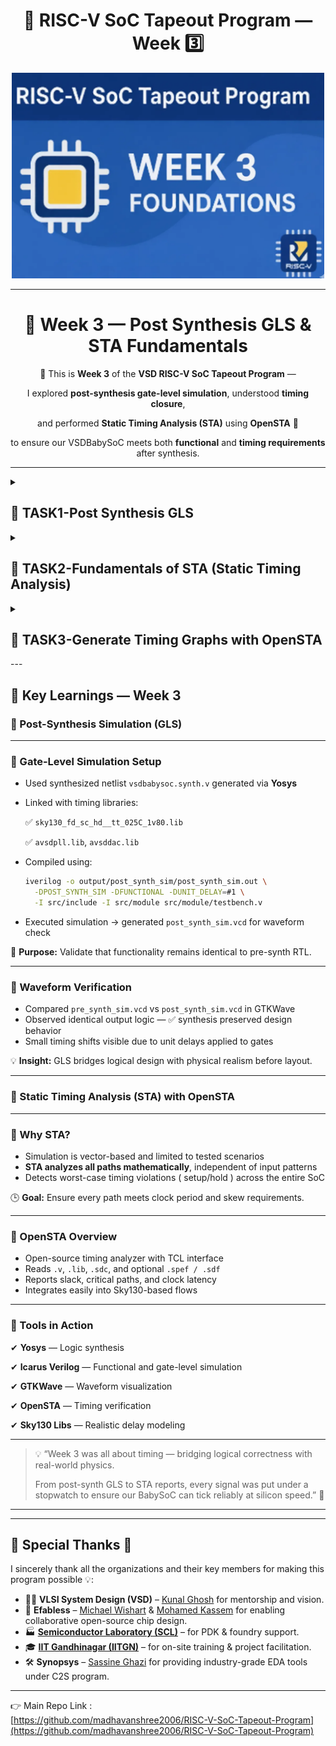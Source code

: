 <h1 align="center">🔳 RISC-V SoC Tapeout Program — Week 3️⃣</h1>

<p align="center"><img src="./ASSETS/week3.png" width="500" alt="image 0.1"/></p>

---

<div align="center">

# 🚀 Week 3 —  Post Synthesis GLS & STA Fundamentals

🌟 This is **Week 3** of the **VSD RISC-V SoC Tapeout Program** —

I explored **post-synthesis gate-level simulation**, understood **timing closure**,

and performed **Static Timing Analysis (STA)** using **OpenSTA** 🧠

to ensure our VSDBabySoC meets both **functional** and **timing requirements** after synthesis.

</div>

---

<details>
<summary><h2> 🌟 TASK1-Post Synthesis GLS </h2> </summary>


# 🧠 Week 3 – Post-Synthesis Simulation of VSDBabySoC (GLS)

After completing RTL-level verification in Week 2, the next milestone is to **verify the functionality of the synthesized (gate-level) design**.

👉Post-synthesis simulation (also called **Gate-Level Simulation – GLS**) is one of the **most important steps** in the ASIC design flow. After synthesis, our BabySoC RTL is converted into a **gate-level netlist** using the Sky130 standard cell library. The goal here is simple:

👉 To ensure that the design **still works exactly as intended** after synthesis, and to check if there are **any timing-related issues** that were not visible in pre-synthesis simulation.

---

## 🔨 Purpose of Gate-Level Simulation (GLS)

The **main objectives** of GLS for BabySoC are:

1. **Functionality + Timing Verification**
    - Checks whether the **gate-level netlist** still behaves as the RTL design.
    - Uses **SDF (Standard Delay Format)** for accurate timing verification.
2. **Dynamic Circuit Behavior**
    - Captures real-world issues like **glitches** or **metastability** which are invisible in RTL.
3. **Post-Synthesis Validation**
    - Confirms that modules like the **RISC-V core, PLL, and DAC** are all mapped correctly to standard cells.
    - Ensures there are **no unexpected latches, mismatches, or synthesis-induced bugs**.
4. **Final Check Before PnR**
    - This is the **last chance** to catch functional/timing problems **before moving to Physical Design (PnR)**.

<p align="center"><img src="./ASSETS/0.png" width="700" alt="image 0"/></p>

---

## 🎯 Objective

1. Perform **logic synthesis** on the BabySoC design using Yosys.
2. Generate a **gate-level netlist** that represents the same behavior as the RTL.
3. Run a **post-synthesis simulation** using Icarus Verilog.
4. Compare **pre- and post-synthesis** simulation waveforms to confirm functional equivalence.

---

## ⚙️Step 1 –Environment Setup

Before moving into synthesis, verify that your environment is ready:

```bash
sudo apt update
sudo apt install yosys iverilog gtkwave
```

🧩 **Tools we’ll use:**

- **Yosys** – Open-source synthesis tool
- **Icarus Verilog** – Simulator for gate-level testing
- **GTKWave** – Waveform viewer

---

## 🗂️Step 2 –Organizing Directories

To keep the workflow structured, create dedicated folders inside the `output/` directory.

```bash
mkdir -p output/synth output/post_synth_sim
```

Your updated directory tree should now look like this 👇

```bash
output/
├── pre_synth_sim/
│   ├── pre_synth_sim.out
│   ├── vsdbabysoc.synth.v
│   └── pre_synth_sim.vcd
└── post_synth_sim/
```

This separation makes debugging and file tracking much easier.

---

## 🧰 Step 3 –Synthesis with Yosys

- The synthesis process converts RTL code into →  equivalent gate-level representation (netlist).

### 1️⃣ Launch Yosys

```bash
yosys
```

<p align="center"><img src="./ASSETS/2.png" width="700" alt="image 2"/></p>

---

### 2️⃣ Read all verilog files

```bash
```
### Load RTL files
yosys> read_verilog src/module/vsdbabysoc.v
yosys> read_verilog -I src/include src/module/rvmyth.v
yosys> read_verilog -I src/include src/module/clk_gate.v
```

![2.png](week3%202805f99c9dcb80e48e4ee8a3457c6f65/2.png)

---

### **3️⃣ Load the Liberty Files for Synthesis**

```bash
# Load library files
yosys> read_liberty -lib src/lib/avsdpll.lib
yosys> read_liberty -lib src/lib/avsddac.lib
yosys> read_liberty -lib src/lib/sky130_fd_sc_hd__tt_025C_1v80.lib
```

<p align="center"><img src="./ASSETS/3.png" width="700" alt="image 3"/></p>

---

### **4️⃣ Run Synthesis Targeting `vsdbabysoc`**

```bash
yosys> synth -top vsdbabysoc
```

<p align="center"><img src="./ASSETS/4.png" width="700" alt="image 4"/></p>

---

### 5️⃣Statistics of Yosys Synthesis

<p align="center"><img src="./ASSETS/5.png" width="700" alt="image 5"/></p>

<p align="center"><img src="./ASSETS/6.png" width="700" alt="image 6"/></p>

<p align="center"><img src="./ASSETS/7.png" width="700" alt="image 7"/></p>

<p align="center"><img src="./ASSETS/8.png" width="700" alt="image 8"/></p>

<p align="center"><img src="./ASSETS/9.png" width="700" alt="image 9"/></p>

---

### **6️⃣ Map D Flip-Flops to Standard Cells**

```bash
yosys> dfflibmap -liberty src/lib/sky130_fd_sc_hd__tt_025C_1v80.lib
```

<p align="center"><img src="./ASSETS/10.png" width="700" alt="image 10"/></p>

---

### **7️⃣ Perform Optimization and Technology Mapping**

```bash
yosys> opt
yosys> abc -liberty src/lib/sky130_fd_sc_hd__tt_025C_1v80.lib -script +strash;scorr;ifraig;retime;{D};strash;dch,-f;map,-M,1,{D}
```

<p align="center"><img src="./ASSETS/11.png" width="700" alt="image 11"/></p>

<p align="center"><img src="./ASSETS/12.png" width="700" alt="image 12"/></p>

---

### **8️⃣ Perform Final Clean-Up and Renaming**

```bash
yosys> flatten
yosys> setundef -zero
yosys> clean -purge
yosys> rename -enumerate
```

<p align="center"><img src="./ASSETS/13.png" width="700" alt="image 13"/></p>

---

### **9️⃣ Check Statistics**

```bash
yosys> stat
```

<p align="center"><img src="./ASSETS/14.png" width="700" alt="image 14"/></p>

---

### **🔟 Write the Synthesized Netlist**

```bash
yosys> write_verilog -noattr output/post_synth_sim/vsdbabysoc.synth.v
```

<p align="center"><img src="./ASSETS/15.pngg" width="700" alt="image 15"/></p>

✅ **Output:** `synth_netlist.v` – the synthesized gate-level version of our BabySoC core.

```bash
yosys> cd output/post_synth_sim/
```

<p align="center"><img src="./ASSETS/16.png" width="700" alt="image 16"/></p>

---

## 🧪 Step 4 – Post-Synthesis Simulation

📌 Before going to next check your directory, that should now look like this 👇

```bash
output/
├── pre_synth_sim/
│   ├── pre_synth_sim.out
│   ├── vsdbabysoc.synth.v
│   └── pre_synth_sim.vcd
├── post_synth_sim/
    ├── vsdbabysoc.synth.v
    └── post_synth_sim.out
```

Now that we have the gate-level netlist, we must verify that its behavior matches the RTL simulation results.

We use the **same testbench** (`tb_mythcore_test.v`), replacing the RTL design with the synthesized netlist.

### 🔹 Compile the Gate-Level Design

```bash
iverilog -o /home/maddy/Desktop/open_source_tapout/VLSI/VSDBabySoC/output/post_synth_sim/post_synth_sim.out -DPOST_SYNTH_SIM -DFUNCTIONAL -DUNIT_DELAY=#1 -I /home/maddy/Desktop/open_source_tapout/VLSI/VSDBabySoC/src/include -I /home/maddy/Desktop/open_source_tapout/VLSI/VSDBabySoC/src/module /home/maddy/Desktop/open_source_tapout/VLSI/VSDBabySoC/src/module/testbench.v
```
### 🔹 Post-Synthesis Simulation – Command Breakdown

```bash
iverilog \
  -o output/post_synth_sim/post_synth_sim.out \   # Output simulation executable
  -DPOST_SYNTH_SIM \                              # Enable POST_SYNTH_SIM mode
  -DFUNCTIONAL \                                  # Use behavioral models
  -DUNIT_DELAY=#1 \                               # Assign #1 delay for all gates
  -I src/include \                                # Include path for header files
  -I src/module \                                 # Include path for modules
  src/module/testbench.v                          # Top-level testbench

```

**Explanation of Options:**

- 🔹 **`iverilog`** → Icarus Verilog compiler to convert Verilog into an executable.
- 🔹 **`o <path>`** → Output binary path for the simulation.
- 🔹 **`DPOST_SYNTH_SIM`** → Switch testbench to post-synthesis simulation mode.
- 🔹 **`DFUNCTIONAL`** → Use high-level behavioral models instead of gate timing.
- 🔹 **`DUNIT_DELAY=#1`** → Assigns a unit delay of `#1` for all gates.
- 🔹 **`I <include_path>`** → Add include directories for modules or headers.
- 🔹 **`testbench.v`** → Specifies the testbench as the top-level simulation file.

### 🔹 Run the Simulation

```bash
cd output/post_synth_sim
./post_synth_sim.out
```

This will produce a new `.vcd` file (waveform dump).

<p align="center"><img src="./ASSETS/17.png" width="700" alt="image 17"/></p>

### 🔹 Visualize the Waveform by GTKwave

```bash
gtkwave tb_mythcore_test_post.vcd
```

Observe signal transitions, clock gating, and output behavior.

<p align="center"><img src="./ASSETS/18.png" width="700" alt="image 18"/></p>

---

## 🔬 Step 5 – Result Analysis

When you compare **pre- and post-synthesis waveforms** in GTKWave (`pre_synth_sim.vcd` vs `post_synth_sim.vcd`):

- The **functional behavior** should be identical.
- Slight **timing variations** may appear because the synthesized design includes gate delays.
- Successful matching confirms that **Yosys synthesis preserved the RTL logic**.

---

## 🧩 Step 6 – Conclusion

🎉 **Post-synthesis verification completed!**

| Stage | Tool | Output | Verification |
| --- | --- | --- | --- |
| RTL Simulation | Icarus Verilog | `pre_synth_sim.vcd` | Functional correctness |
| Synthesis | Yosys | `vsdbabysoc.synth.v.v` | Logical equivalence |
| Gate-Level Simulation | Icarus Verilog | `post_synth_sim.vcd` |  |

---

## **Comparing Pre-Synthesis ⚡VS⚡ Post-Synthesis Output**

Why because the matching outputs between pre- and post-synthesis simulations mean the synthesis process has preserved your design’s functionality, while now adding real-world timing considerations. 

### 🔹 Pre-Synthesis **⚡** Post-Synthesis

| Aspect | Pre-Synthesis | Post-Synthesis |
| --- | --- | --- |
| **Purpose** | Verify RTL logic & functionality | Verify gate-level design & timing |
| **Focus** | Logical correctness, design intent | Gate delays, timing violations, glitches |
| **Simulation** | Behavioral, fast | Gate-level, includes timing info |
| **Outcome** | Confirms RTL works as intended | Confirms synthesized design behaves correctly in real-world conditions |

📌  Pre-Synthesis output

<p align="center"><img src="./ASSETS/19.png" width="700" alt="image 19"/></p>

📌 Post-Synthesis output

<p align="center"><img src="./ASSETS/20.png" width="700" alt="image 20"/></p>

</details>













<details>
<summary><h2> 🌟 TASK2-Fundamentals of STA (Static Timing Analysis) </h2> </summary>

## **⏱️ Introduction**

**Static Timing Analysis (STA)** is one of the many techniques available to verify the timing of a digital design.

An alternate approach used to verify timing is **timing simulation**, which checks both functionality and timing behavior.

The term *timing analysis* refers to either of these two methods — static timing analysis or timing simulation.

STA is *static* because it analyzes the circuit without applying input vectors. In contrast, simulation-based timing analysis applies stimuli to the circuit inputs, observes behavior, and checks timing dynamically.

In a CMOS digital design flow, STA can be performed at multiple implementation stages.

<p align="center"><img src="./ASSETS/49.png" width="700" alt="image 49"/></p>

---

## **⚙️ OpenSTA Overview**

**OpenSTA** is an open-source static timing analysis tool used to analyze and verify timing performance of digital circuits at the gate level.

It uses a **TCL command interpreter** to read design files, specify constraints, and generate timing reports.

---

## **📁Input Files**

- `.v` — Gate-level Verilog Netlist
- `.lib` — Liberty Timing Libraries
- `.sdc` — Synopsys Design Constraints (clocks, delays, false paths)
- `.sdf` — Annotated Delay File (optional)
- `.spef` — Parasitics (RC extraction)
- `.vcd` / `.saif` — Switching activity for power analysis

---

## **⏰Clock Modeling Features**

- **Generated Clocks:** Derived from existing clocks
- **Latency:** Clock propagation delay
- **Source Latency:** Delay from clock source to input
- **Uncertainty:** Accounts for jitter or skew
- **Propagated vs. Ideal:** Real vs. ideal clock network modeling
- **Gated Clock Checks:** For conditionally enabled clocks
- **Multi-Frequency Clocks:** Multi-domain clock analysis

---

## **🚧Exception Paths**

Timing exceptions refine analysis for realistic circuit behavior:

- `set_false_path` — Ignores invalid paths
- `set_multicycle_path` — Allows multi-cycle operations
- `set_max_delay` / `set_min_delay` — Defines custom timing limits
    
<p align="center"><img src="./ASSETS/50.png" width="700" alt="image 50"/></p>
    

---

## **⚡Delay Calculation**

- **Integrated Dartu/Menezes/Pileggi Algorithm:**
    
    Computes effective capacitance for RC networks to model realistic gate/net delays.
    
- **External Delay Calculator API:**
    
    Enables custom delay modeling (layout-aware or temperature-adaptive).
    

---

## **📊Timing Analysis & Reporting**

OpenSTA offers commands for analyzing paths, delays, and setup/hold checks.

Example:

```
report_checks -from [get_pins U1/Q] -to [get_pins U2/D]

```

---

## **Timing Paths**

**Definition:**

Timing paths represent the logical signal routes between source and destination, including combinational and sequential elements.

STA analyzes timing paths to evaluate delays, setup, and hold requirements.

### **Timing Path Elements**

- **Start Point:**
    
    The origin of the signal — usually an input port or clock pin of a register.
    
- **End Point:**
    
    The destination — either a register input (D pin) or an output port.
    
- **Combinational Logic:**
    
    Logic between start and end points that determines signal delay.
    

**Path Types:**

1. Input → Register (in2reg)
2. Register → Register (reg2reg)
3. Register → Output (reg2out)
4. Input → Output (in2out)
    
<p align="center"><img src="./ASSETS/51.png" width="700" alt="image 51"/></p>
    

---

## **Setup and Hold Checks**

- **Setup Check:**
    
    Minimum time data must be stable *before* the clock edge.
    
    Violations can cause incorrect data capture.
    
- **Hold Check:**
    
    Minimum time data must remain stable *after* the clock edge.
    
    Violations can cause metastability or data corruption.
    
<p align="center"><img src="./ASSETS/52.png" width="700" alt="image 52"/></p>
    

---

## **📐Slack Calculation**

Slack measures how close a design is to meeting timing requirements.

- **Setup Slack:**
    
    `Setup slack = Data required time - Data arrival time`
    
- **Hold Slack:**
    
    `Hold slack = Data arrival time - Data required time`
    

**Interpretation:**

- Positive slack → Design meets timing.
- Zero slack → Critical timing condition.
- Negative slack → Timing violation.
    
<p align="center"><img src="./ASSETS/53.png" width="700" alt="image 53"/></p>
    

---

## **📐 Common SDC Constraints**

**Synopsys Design Constraints (SDC)** define timing, environment, and design behavior.

### **Categories**

| 🏷️ **Category** | ⚙️ **Commands** |
| --- | --- |
| **Operating Conditions** | `set_operating_conditions` |
| **Wire-Load Models** | `set_wire_load_mode`, `set_wire_load_model`, `set_wire_load_selection_group` |
| **Environmental** | `set_drive`, `set_driving_cell`, `set_load`, `set_fanout_load`, `set_input_transition`, `set_port_fanout_number` |
| **Design Rules** | `set_max_capacitance`, `set_max_fanout`, `set_max_transition` |
| **Timing** | `create_clock`, `create_generated_clock`, `set_clock_latency`, `set_clock_transition`, `set_disable_timing`, `set_propagated_clock`, `set_clock_uncertainty`, `set_input_delay`, `set_output_delay` |
| **Exceptions** | `set_false_path`, `set_max_delay`, `set_multicycle_path` |
| **Power** | `set_max_dynamic_power`, `set_max_leakage_power` |

</details>







<details>
<summary><h2> 🌟 TASK3-Generate Timing Graphs with OpenSTA</h2> </summary>


## 🗂️Organizing Directories

To keep the workflow structured, create dedicated folders inside the `OpenSTA/` directory.

```bash
cd VSDBabgySoC

mkdir OpenSTA

cd OpenSTA
```

My updated directory tree should now look like this 👇

```bash
VSDBabySoC/
├── src/
├── output/
└── OpenSTA/

```

This separation makes debugging and file tracking much easier.

<p align="center"><img src="./ASSETS/21.png" width="700" alt="image 21"/></p>

---

## **Installation of OpenSTA**

**Note:** Installation instructions are adapted from the official OpenSTA repository: 🔗 [https://github.com/parallaxsw/OpenSTA](https://github.com/parallaxsw/OpenSTA)

**Step 1: Clone the Repository**

```
git clone https://github.com/parallaxsw/OpenSTA.git
cd OpenSTA
```

<p align="center"><img src="./ASSETS/22.png" width="700" alt="image 22"/></p>

**Step 2: Build the Docker Image**

```
docker build --file Dockerfile.ubuntu22.04 --tag opensta .
```

This builds a Docker image named opensta using the provided Ubuntu 22.04 Dockerfile. All dependencies are installed during this step.

<p align="center"><img src="./ASSETS/23.png" width="700" alt="image 23"/></p>

<p align="center"><img src="./ASSETS/24.png" width="700" alt="image 24"/></p>

<p align="center"><img src="./ASSETS/25.png" width="700" alt="image 25"/></p>

**Step 3: Run the OpenSTA Container**

To run a docker container using the OpenSTA image, use the -v option to docker to mount direcories with data to use and -i to run interactively.

```
docker run -i -v $HOME:/data opensta
```

<p align="center"><img src="./ASSETS/26.png" width="700" alt="image 26"/></p>

You now have OpenSTA installed and running inside a Docker container. After successful installation, you will see the % prompt—this indicates that the OpenSTA interactive shell is ready for use.

**Timing Analysis Using Inline Commands**

Once inside the OpenSTA shell (% prompt), you can perform a basic static timing analysis using the following inline commands:

```
# Instructs OpenSTA to read and load the Liberty file "nangate45_slow.lib.gz".
read_liberty /OpenSTA/examples/nangate45_slow.lib.gz

# Intructs OpenSTA to read and load the Verilog file (gate level verilog netlist) "example1.v"
read_verilog /OpenSTA/examples/example1.v

# Using "top," which stands for the main module, links the Verilog code with the Liberty timing cells.
link_design top

# Create a 10ns clock named 'clk' for clk1, clk2, and clk3 inputs
create_clock -name clk -period 10 {clk1 clk2 clk3}

# Set 0ns input delay for inputs in1 and in2 relative to clock 'clk'
set_input_delay -clock clk 0 {in1 in2}

# Report of the timing checks for the design
report_checks
```

*This flow is useful for quick testing and debugging without writing a full TCL script.*

<p align="center"><img src="./ASSETS/27.png" width="700" alt="image 27"/></p>

**Note:** We used report_checks here because only the slow liberty file (nangate45_slow.lib.gz) is loaded.

<p align="center"><img src="./ASSETS/28.png" width="700" alt="image 28"/></p>

<p align="center"><img src="./ASSETS/29.png" width="700" alt="image 29"/></p>

<p align="center"><img src="./ASSETS/30.png" width="700" alt="image 30"/></p>

<p align="center"><img src="./ASSETS/31.png" width="700" alt="image 31"/></p>

This represents a setup (max delay) corner, so the analysis focuses on setup timing by default.

---

**Why Does report_checks Show Only Max (Setup) Paths?**

By default, report_checks reports -path_delay max (i.e., setup checks).

OpenSTA interprets report_checks without arguments as:

```
report_checks -path_delay max
```

<p align="center"><img src="./ASSETS/32.png" width="700" alt="image 32"/></p>

This reports only max path delays, i.e., setup timing checks.

✅**How to Also Get Hold (min) Paths:**

If you want both setup and hold timing checks (i.e., both max and min path delays), use:

```
report_checks -path_delay min
```

<p align="center"><img src="./ASSETS/33.png" width="700" alt="image 33"/></p>

**Analyzing report outcomes**

*Verilog Netlist: example1.v*

```
module top (in1, in2, clk1, clk2, clk3, out);
  input in1, in2, clk1, clk2, clk3;
  output out;
  wire r1q, r2q, u1z, u2z;

  DFF_X1 r1 (.D(in1), .CK(clk1), .Q(r1q));
  DFF_X1 r2 (.D(in2), .CK(clk2), .Q(r2q));
  BUF_X1 u1 (.A(r2q), .Z(u1z));
  AND2_X1 u2 (.A1(r1q), .A2(u1z), .ZN(u2z));
  DFF_X1 r3 (.D(u2z), .CK(clk3), .Q(out));
endmodule
```

Here are the commands for Yosys synthesis for example1.v:

```bash
cd VSDBabySoC/OpenSTA/examples/
VSDBabySoC/OpenSTA/examples$ yosys
yosys> read_liberty -lib nangate45_slow.lib
```

- you will possible face this error like this

<p align="center"><img src="./ASSETS/34.png" width="700" alt="image 34"/></p>

- because the files are in ```gz```

<p align="center"><img src="./ASSETS/35.png" width="700" alt="image 35"/></p>

- follow the commands

```bash
gunzip nangate45_slow.lib.gz
```

<p align="center"><img src="./ASSETS/36.png" width="700" alt="image 36"/></p>

---

```bash
patha@spatha-VirtualBox:~/VLSI/VSDBabySoC/OpenSTA/examples$ yosys
yosys> read_liberty -lib nangate45_slow.lib
yosys> read_verilog example1.v
yosys> synth -top top
```

<p align="center"><img src="./ASSETS/37.png" width="700" alt="image 37"/></p>

<p align="center"><img src="./ASSETS/38.png" width="700" alt="image 38"/></p>

```bash
yosys> show
```

<p align="center"><img src="./ASSETS/39.png" width="700" alt="image 39"/></p>

---

## **Static timing analysis using OpenSTA**

### **Timing Ananlysis Using In line Commands**

Here’s the same OpenSTA timing analysis flow with added SPEF-based parasitic modeling:

This enables **more realistic delay and slack computation** by including post-layout RC data, improving timing signoff precision.

```
docker run -i -v $HOME:/data opensta
```

```bash
read_liberty /OpenSTA/examples/nangate45_slow.lib.gz
read_verilog /OpenSTA/examples/example1.v
link_design top
read_spef /OpenSTA/examples/example1.dspef
create_clock -name clk -period 10 {clk1 clk2 clk3}
set_input_delay -clock clk 0 {in1 in2}
report_checks
```

<p align="center"><img src="./ASSETS/40.png" width="700" alt="image 40"/></p>

<p align="center"><img src="./ASSETS/41.png" width="700" alt="image 41"/></p>

---

**Report Capacitance per Stage**

Reports timing paths with 4-digit precision and shows the net capacitance at each stage, helping identify high-cap nodes that may affect delay.

---

**Report Timing with Capacitance, Slew, Input Pins, and Fanout**

Report timing with capacitance, slew, input pins, and fanout per stage.

<p align="center"><img src="./ASSETS/42.png" width="700" alt="image 42"/></p>

<p align="center"><img src="./ASSETS/43.png" width="700" alt="image 43"/></p>

---

**Timing Analysis Using a TCL Script**

To automate the timing flow, you can write the commands into a .tcl script and execute it from the OpenSTA shell.

cmds

```
# Load liberty files for max and min analysis
read_liberty -max /home/maddy/Desktop/open_source_tapout/VLSI/VSDBabySoC/OpenSTA/examples/nangate45_slow.lib
read_liberty -min /home/maddy/Desktop/open_source_tapout/VLSI/VSDBabySoC/OpenSTA/examples/nangate45_fast.lib

# Read the gate-level Verilog netlist
read_verilog /home/maddy/Desktop/open_source_tapout/VLSI/VSDBabySoC/OpenSTA/examples/example1.v

# Link the top-level design
link_design top

# Define clocks and input delays
create_clock -name clk -period 10 {clk1 clk2 clk3}
set_input_delay -clock clk 0 {in1 in2}

# Generate a full min/max timing report
report_checks -path_delay min_max
```

| **Line of Code** | **Purpose** | **Explanation** |
| --- | --- | --- |
| `read_liberty -max nangate45_slow.lib.gz` | Load max delay library | Loads the **slow corner Liberty file** for **setup (max delay)** analysis. |
| `read_liberty -min nangate45_fast.lib.gz` | Load min delay library | Loads the **fast corner Liberty file** for **hold (min delay)** analysis. |
| `read_verilog example1.v` | Load gate-level netlist | Reads the synthesized **Verilog netlist** of the design. |
| `link_design top` | Link design | Links the netlist using `top` as the **top-level module**, connecting it with Liberty cells. |
| `create_clock -name clk -period 10 {clk1 clk2 clk3}` | Create clock | Defines a **clock named `clk`** with a 10 ns period on ports `clk1`, `clk2`, and `clk3`. |
| `set_input_delay -clock clk 0 {in1 in2}` | Set input delay | Applies **0 ns input delay** relative to `clk` for inputs `in1` and `in2`. |
| `report_checks -path_delay min_max` | Run full STA | Reports both **setup (max)** and **hold (min)** timing paths and checks. |

---

**Run the Script Using Docker**

To run this script non-interactively using Docker:

```bash
docker run -it -v $HOME:/data opensta /data/VLSI/VSDBabySoC/OpenSTA/examples/min_max_delays.tcl
```

### **VSDBabySoC basic timing analysis**

To begin static timing analysis on the VSDBabySoC design, you must organize and prepare the required files in specific directories.

```
# Create a directory to store Liberty timing libraries

VSDBabySoC/OpenSTA$ mkdir -p examples/timing_libs/

# Create a directory to store synthesized netlist and constraint files

mkdir -p examples/BabySoC
ls

BabySoC/
gcd_sky130hd.sdc vsdbabysoc_synthesis.sdc  vsdbabysoc.synth.v
```

These files include:

- Standard cell library: sky130_fd_sc_hd__tt_025C_1v80.lib
- IP-specific Liberty libraries: avsdpll.lib, avsddac.lib
- Synthesized gate-level netlist: vsdbabysoc.synth.v
- Timing constraints: vsdbabysoc_synthesis.sdc

Below is the TCL script to run complete min/max timing checks on the SoC:

- **vsdbabysoc_min_max_delays.tcl**
    
    ```
    # Load Liberty Libraries (standard cell + IPs)
    read_liberty -min /data/VLSI/VSDBabySoC/OpenSTA/examples/timing_libs/sky130_fd_sc_hd__tt_025C_1v80.lib
    read_liberty -max /data/VLSI/VSDBabySoC/OpenSTA/examples/timing_libs/sky130_fd_sc_hd__tt_025C_1v80.lib
    
    read_liberty -min /data/VLSI/VSDBabySoC/OpenSTA/examples/timing_libs/avsdpll.lib
    read_liberty -max /data/VLSI/VSDBabySoC/OpenSTA/examples/timing_libs/avsdpll.lib
    
    read_liberty -min /data/VLSI/VSDBabySoC/OpenSTA/examples/timing_libs/avsddac.lib
    read_liberty -max /data/VLSI/VSDBabySoC/OpenSTA/examples/timing_libs/avsddac.lib
    
    # Read Synthesized Netlist
    read_verilog /data/VLSI/VSDBabySoC/OpenSTA/examples/BabySoC/vsdbabysoc.synth.v
    
    # Link the Top-Level Design
    link_design vsdbabysoc
    
    # Apply SDC Constraints
    read_sdc /data/VLSI/VSDBabySoC/OpenSTA/examples/BabySoC/vsdbabysoc_synthesis.sdc
    
    # Generate Timing Report
    report_checks
    ```
    

| **Line of Code** | **Purpose** | **Explanation** |
| --- | --- | --- |
| `read_liberty -min ...sky130...` & `-max ...sky130...` | Load standard cell library | Loads the **typical PVT corner** for both min (hold) and max (setup) timing analysis. |
| `read_liberty -min/-max avsdpll.lib` | Load PLL IP Liberty | Includes Liberty timing views of the **PLL IP** used in the design. |
| `read_liberty -min/-max avsddac.lib` | Load DAC IP Liberty | Includes Liberty timing views of the **DAC IP** used in the design. |
| `read_verilog vsdbabysoc.synth.v` | Load synthesized netlist | Loads the gate-level Verilog netlist of the **VSDBabySoC** design. |
| `link_design vsdbabysoc` | Link top-level module | Links the hierarchy using `vsdbabysoc` as the **top module** for timing analysis. |
| `read_sdc vsdbabysoc_synthesis.sdc` | Load constraints | Loads SDC file specifying **clock definitions, input/output delays, and false paths**. |
| `report_checks` | Run timing analysis | Generates a default **setup timing report**. Add `-path_delay min_max` to see both hold and setup. |

execute it inside the Docker container:

```
docker run -it -v $HOME:/data openstaVSDBabySoC/OpenSTA/examples/BabySoC/vsdbabysoc_min_max_delays.tcl
```

⚠️ **Possible Error Alert**

You may encounter the following error when running the script:

```
Warning: VSDBabySoC/OpenSTA/examples/timing_libs/sky130_fd_sc_hd__tt_025C_1v80.lib line 23, default_fanout_load is 0.0.
Warning: VSDBabySoC/OpenSTA/examples/timing_libs/sky130_fd_sc_hd__tt_025C_1v80.lib line 1, library sky130_fd_sc_hd__tt_025C_1v80 already exists.
Warning: VSDBabySoC/OpenSTA/examples/timing_libs/sky130_fd_sc_hd__tt_025C_1v80.lib line 23, default_fanout_load is 0.0.
Error: VSDBabySoC/OpenSTA/examples/timing_libs/avsdpll.lib line 54, syntax error
```

✅ **Fix:**

This error occurs because Liberty syntax does not support // for single-line comments, and more importantly, the { character appearing after // confuses the Liberty parser. Specifically, check around *line 54 of avsdpll.lib* and correct any syntax issues such as:

```
//pin (GND#2) {
//  direction : input;
//  max_transition : 2.5;
//  capacitance : 0.001;
//}
```

✔️ **Replace with:**

```
/*
pin (GND#2) {
  direction : input;
  max_transition : 2.5;
  capacitance : 0.001;
}
*/
```

This should allow OpenSTA to parse the Liberty file without throwing syntax errors.

After fixing the Liberty file comment syntax as shown above, you can rerun the script to perform complete timing analysis for VSDBabySoC:

---

## **VSDBabySoC PVT Corner Analysis (Post-Synthesis Timing)**

Static Timing Analysis (STA) is performed across various **PVT (Process-Voltage-Temperature)** corners to ensure the design meets timing requirements under different conditions.

**Critical Timing Corners**

**Worst Max Path (Setup-critical) Corners:**

- `ss_LowTemp_LowVolt`
- `ss_HighTemp_LowVolt`*These represent the **slowest** operating conditions.*

**Worst Min Path (Hold-critical) Corners:**

- `ff_LowTemp_HighVolt`
- `ff_HighTemp_HighVolt`*These represent the **fastest** operating conditions.*

**Timing libraries** required for this analysis can be downloaded from:

🔗 [Skywater PDK - sky130_fd_sc_hd Timing Libraries](https://github.com/efabless/skywater-pdk-libs-sky130_fd_sc_hd/tree/master/timing)

Below is the script that can be used to perform STA across the PVT corners for which the Sky130 Liberty files are available.

### TCL file

```
 set list_of_lib_files(1) "sky130_fd_sc_hd__tt_025C_1v80.lib"set list_of_lib_files(2) "sky130_fd_sc_hd__ff_100C_1v65.lib"set list_of_lib_files(3) "sky130_fd_sc_hd__ff_100C_1v95.lib"set list_of_lib_files(4) "sky130_fd_sc_hd__ff_n40C_1v56.lib"set list_of_lib_files(5) "sky130_fd_sc_hd__ff_n40C_1v65.lib"set list_of_lib_files(6) "sky130_fd_sc_hd__ff_n40C_1v76.lib"set list_of_lib_files(7) "sky130_fd_sc_hd__ss_100C_1v40.lib"set list_of_lib_files(8) "sky130_fd_sc_hd__ss_100C_1v60.lib"set list_of_lib_files(9) "sky130_fd_sc_hd__ss_n40C_1v28.lib"set list_of_lib_files(10) "sky130_fd_sc_hd__ss_n40C_1v35.lib"set list_of_lib_files(11) "sky130_fd_sc_hd__ss_n40C_1v40.lib"set list_of_lib_files(12) "sky130_fd_sc_hd__ss_n40C_1v44.lib"set list_of_lib_files(13) "sky130_fd_sc_hd__ss_n40C_1v76.lib"

 read_liberty /data/VLSI/VSDBabySoC/OpenSTA/examples/timing_libs/avsdpll.lib
 read_liberty /data/VLSI/VSDBabySoC/OpenSTA/examples/timing_libs/avsddac.lib

 for {set i 1} {$i <= [array size list_of_lib_files]} {incr i} {
 read_liberty /data/VLSI/VSDBabySoC/OpenSTA/examples/timing_libs/$list_of_lib_files($i)
 read_verilog /data/VLSI/VSDBabySoC/OpenSTA/examples/BabySoC/vsdbabysoc.synth.v
 link_design vsdbabysoc
 current_design
 read_sdc /data/VLSI/VSDBabySoC/OpenSTA/examples/BabySoC/vsdbabysoc_synthesis.sdc
 check_setup -verbose
 report_checks -path_delay min_max -fields {nets cap slew input_pins fanout} -digits {4} > /data/VLSI/VSDBabySoC/OpenSTA/examples/BabySoC/STA_OUTPUT/min_max_$list_of_lib_files($i).txt

 exec echo "$list_of_lib_files($i)" >> /data/VLSI/VSDBabySoC/OpenSTA/examples/BabySoC/STA_OUTPUT/sta_worst_max_slack.txt
 report_worst_slack -max -digits {4} >> /data/VLSI/VSDBabySoC/OpenSTA/examples/BabySoC/STA_OUTPUT/sta_worst_max_slack.txt

 exec echo "$list_of_lib_files($i)" >> /data/VLSI/VSDBabySoC/OpenSTA/examples/BabySoC/STA_OUTPUT/sta_worst_min_slack.txt
 report_worst_slack -min -digits {4} >> /data/VLSI/VSDBabySoC/OpenSTA/examples/BabySoC/STA_OUTPUT/sta_worst_min_slack.txt

 exec echo "$list_of_lib_files($i)" >> /data/VLSI/VSDBabySoC/OpenSTA/examples/BabySoC/STA_OUTPUT/sta_tns.txt
 report_tns -digits {4} >> /data/VLSI/VSDBabySoC/OpenSTA/examples/BabySoC/STA_OUTPUT/sta_tns.txt

 exec echo "$list_of_lib_files($i)" >> /data/VLSI/VSDBabySoC/OpenSTA/examples/BabySoC/STA_OUTPUT/sta_wns.txt
 report_wns -digits {4} >> /data/VLSI/VSDBabySoC/OpenSTA/examples/BabySoC/STA_OUTPUT/sta_wns.txt
 }
```

| **Command** | **Purpose** | **Explanation** |
| --- | --- | --- |
| `report_worst_slack -max` | Report Worst Setup Slack | Outputs the **most negative setup slack** (WNS) in the design for the current PVT corner. |
| `report_worst_slack -min` | Report Worst Hold Slack | Outputs the **most negative hold slack** in the design for the current PVT corner. |
| `report_tns` | Report Total Negative Slack (TNS) | Prints the **sum of all negative slacks** (across all violating paths). Reflects how widespread timing violations are. |
| `report_wns` | Report Worst Negative Slack (WNS) | Prints the **single worst slack** (i.e., the most timing-violating path). Indicates severity of the critical path violation. |

execute it inside the Docker container:

```
docker run -it -v $HOME:/data opensta VSDBabySoC/OpenSTA/examples/BabySoC/sta_across_pvt.tcl
```

After executing the above script, you can find the generated timing reports in the STA_OUTPUT directory:

```
ls

min_max_sky130_fd_sc_hd__ff_100C_1v65.lib.txt  min_max_sky130_fd_sc_hd__ss_100C_1v40.lib.txt  min_max_sky130_fd_sc_hd__ss_n40C_1v44.lib.txt  sta_worst_max_slack.txt

min_max_sky130_fd_sc_hd__ff_100C_1v95.lib.txt  min_max_sky130_fd_sc_hd__ss_100C_1v60.lib.txt  min_max_sky130_fd_sc_hd__ss_n40C_1v76.lib.txt  sta_worst_min_slack.txt

min_max_sky130_fd_sc_hd__ff_n40C_1v56.lib.txt  min_max_sky130_fd_sc_hd__ss_n40C_1v28.lib.txt  min_max_sky130_fd_sc_hd__tt_025C_1v80.lib.txt

min_max_sky130_fd_sc_hd__ff_n40C_1v65.lib.txt  min_max_sky130_fd_sc_hd__ss_n40C_1v35.lib.txt  sta_tns.txt

min_max_sky130_fd_sc_hd__ff_n40C_1v76.lib.txt  min_max_sky130_fd_sc_hd__ss_n40C_1v40.lib.txt  sta_wns.txt
```

| **File** | **Description** |
| --- | --- |
| `min_max_<lib>.txt` | Detailed timing report for setup and hold paths for each PVT corner |
| `sta_worst_max_slack.txt` | Worst setup slack values across all corners |
| `sta_worst_min_slack.txt` | Worst hold slack values across all corners |
| `sta_tns.txt` | Total negative slack values across all corners |
| `sta_wns.txt` | Worst negative slack values across all corners |

---

**Timing Summary Across PVT Corners (Post-Synthesis STA Results)**

The following timing summary table was collected by running STA across 13 PVT corners using OpenSTA.

Metrics such as Worst Hold Slack, Worst Setup Slack, WNS, and TNS were extracted from the output reports.

| **PVT_CORNER** | **Worst Setup Slack** | **Worst Hold Slack** | **WNS** | **TNS** |
| --- | --- | --- | --- | --- |
| tt_025C_1v80 | 2.2603 | 0.3096 | 0 | 0 |
| ff_100C_1v65 | 4.1853 | 0.2491 | 0 | 0 |
| ff_100C_1v95 | 5.5202 | 0.1960 | 0 | 0 |
| ff_n40C_1v56 | 1.8047 | 0.2915 | 0 | 0 |
| ff_n40C_1v65 | 3.1788 | 0.2551 | 0 | 0 |
| ff_n40C_1v76 | 4.2413 | 0.2243 | 0 | 0 |
| ss_100C_1v40 | -11.2888 | 0.9053 | -11.2888 | -9245.0244 |
| ss_100C_1v60 | -4.8042 | 0.6420 | -4.8042 | -3378.2246 |
| ss_n40C_1v28 | -55.7561 | 1.8296 | -55.7561 | -46170.3242 |
| ss_n40C_1v35 | -35.1855 | 1.3475 | -35.1855 | -28713.4316 |
| ss_n40C_1v40 | -27.0853 | 1.1249 | -27.0853 | -21725.4824 |
| ss_n40C_1v44 | -22.7070 | 0.9909 | -22.7070 | -17801.5625 |
| ss_n40C_1v76 | -5.2654 | 0.5038 | -5.2654 | -3208.7793 |

---

<p align="center"><img src="./ASSETS/44.png" width="700" alt="image 44"/></p>

<p align="center"><img src="./ASSETS/45.png" width="700" alt="image 45"/></p>

<p align="center"><img src="./ASSETS/46.png" width="700" alt="image 46"/></p>

<p align="center"><img src="./ASSETS/47.jpg" width="700" alt="image 47"/></p>

### 📌 combined view

<p align="center"><img src="./ASSETS/48.png" width="700" alt="image 48"/></p>

</details>
---

## 📒 Key Learnings — Week 3

### 🔧 Post-Synthesis Simulation (GLS)

---

### **📌 Gate-Level Simulation Setup**

- Used synthesized netlist `vsdbabysoc.synth.v` generated via **Yosys**
- Linked with timing libraries:
    
    ✅ `sky130_fd_sc_hd__tt_025C_1v80.lib`
    
    ✅ `avsdpll.lib`, `avsddac.lib`
    
- Compiled using:
    
    ```bash
    iverilog -o output/post_synth_sim/post_synth_sim.out \
      -DPOST_SYNTH_SIM -DFUNCTIONAL -DUNIT_DELAY=#1 \
      -I src/include -I src/module src/module/testbench.v
    
    ```
    
- Executed simulation → generated `post_synth_sim.vcd` for waveform check

🧩 **Purpose:** Validate that functionality remains identical to pre-synth RTL.

---

### **📌 Waveform Verification**

- Compared `pre_synth_sim.vcd` vs `post_synth_sim.vcd` in GTKWave
- Observed identical output logic — ✅ synthesis preserved design behavior
- Small timing shifts visible due to unit delays applied to gates

💡 **Insight:** GLS bridges logical design with physical realism before layout.

---

### 🧠 Static Timing Analysis (STA) with OpenSTA

---

### **📌 Why STA?**

- Simulation is vector-based and limited to tested scenarios
- **STA analyzes all paths mathematically**, independent of input patterns
- Detects worst-case timing violations ( setup/hold ) across the entire SoC

🕒 **Goal:** Ensure every path meets clock period and skew requirements.

---

### **📌 OpenSTA Overview**

- Open-source timing analyzer with TCL interface
- Reads `.v`, `.lib`, `.sdc`, and optional `.spef / .sdf`
- Reports slack, critical paths, and clock latency
- Integrates easily into Sky130-based flows

---

### 🧩 Tools in Action

✔ **Yosys** — Logic synthesis

✔ **Icarus Verilog** — Functional and gate-level simulation

✔ **GTKWave** — Waveform visualization

✔ **OpenSTA** — Timing verification

✔ **Sky130 Libs** — Realistic delay modeling

---

> 💡 “Week 3 was all about timing — bridging logical correctness with real-world physics.
> 
> 
> From post-synth GLS to STA reports, every signal was put under a stopwatch to ensure our BabySoC can tick reliably at silicon speed.” 🚀
> 

---

---

## 🙏 Special Thanks 👏

I sincerely thank all the organizations and their key members for making this program possible 💡:

- 🧑‍🏫 **VLSI System Design (VSD)** – [Kunal Ghosh](https://www.linkedin.com/in/kunal-ghosh-vlsisystemdesign-com-28084836/) for mentorship and vision.
- 🤝 **Efabless** – [Michael Wishart](https://www.linkedin.com/in/mike-wishart-81480612/) & [Mohamed Kassem](https://www.linkedin.com/in/mkkassem/) for enabling collaborative open-source chip design.
- 🏭 [**Semiconductor Laboratory (SCL)**](https://www.scl.gov.in/) – for PDK & foundry support.
- 🎓 [**IIT Gandhinagar (IITGN)**](https://www.linkedin.com/school/indian-institute-of-technology-gandhinagar-iitgn-/?originalSubdomain=in) – for on-site training & project facilitation.
- 🛠️ **Synopsys** – [Sassine Ghazi](https://www.linkedin.com/in/sassine-ghazi/) for providing industry-grade EDA tools under C2S program.

---

👉 Main Repo Link :  
[https://github.com/madhavanshree2006/RISC-V-SoC-Tapeout-Program](https://github.com/madhavanshree2006/RISC-V-SoC-Tapeout-Program)


